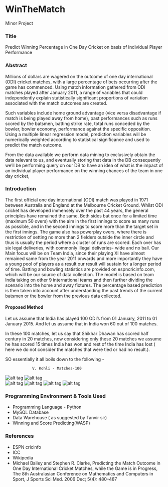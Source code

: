 # WinTheMatch

Minor Project

### Title

Predict Winning Percentage in One Day Cricket on basis of Individual Player Performance


### Abstract 

Millions of dollars are wagered on the outcome of one day international (ODI) cricket matches, with a large percentage of bets occurring after the game has commenced. Using match information gathered from  ODI matches played after January 2011, a range of variables that could independently explain statistically significant proportions of variation associated with the match outcomes are created.

Such variables include home ground advantage (vice versa disadvantage if match is being played away from home),  past performances such as runs scored by the batsmen,  batting strike rate,  total runs conceded by the bowler, bowler economy, performance against the specific opposition. Using a multiple linear regression model, prediction variables will be  numerically weighted according to statistical significance and used to predict the match outcome.

From the data available we perform data mining to exclusively obtain the data relevant to us, and  eventually storing that data in the DB consequently we’ll be performing query on our DB to have an idea of what is the impact of an individual player performance on the winning chances of the team in one day cricket,


### Introduction

The first official one day international (ODI) match was played in 1971 between Australia and England at the Melbourne Cricket Ground. Whilst ODI cricket has developed immensely over the past 44 years, the general principles have remained the same. Both sides bat once for a limited time (maximum 50 overs) with the aim in the first innings to score as many runs as possible, and in the second innings to score more than the target set in the first innings. The game also has powerplay overs, where there is restriction of setting no more than 2 fielders outside the inner circle and thus is usually the period where a cluster of runs are scored.  Each over has six legal deliveries, with commonly illegal deliveries- wide and no ball. 
Our Main focus will be on Team India, since their playing XI have almost remained same from the year 2011 onwards and more importantly they have a young pool of players as a result our result will sustain for a longer period of time. Batting and bowling statistics are provided on espncricinfo.com, which will be our source of data collection. The model is based on team India taking on other 9 international teams and then further dividing the scenario into the home and away fixtures. The percentage based prediction is then taken into account after understanding the past trends of the current batsmen or the bowler from the previous data collected. 



#### Proposed Method

Let us assume that India has played 100 ODI’s from 01 January, 2011 to 01 January 2015. And let us assume that in India won 60 out of 100 matches. 

In these 100 matches, let us say that Shikhar Dhawan has scored half century in 20 matches, now considering only these 20 matches we assume he has scored 15 times India has won and rest of the time India has lost ( here we do not consider the matches that were tied or had no result.).

SO essentially it all boils down to the following -

                V. Kohli - Matches-100
                            





![alt tag](http://i.imgur.com/rtOmP8p.png)  ![alt tag](http://i.imgur.com/Mewns6Z.png)  
![alt tag](http://i.imgur.com/Sn7Foja.png)
![alt tag](http://i.imgur.com/SWzC9xH.png)  ![alt tag](http://i.imgur.com/eO04wyz.png) 
![alt tag](http://i.imgur.com/xjPcCde.png)









### Programming Environment & Tools Used

* Programming Language - Python
* MySQL Database
* Data Warehouse ( as suggested by Tanvir sir) 
* Winning and Score Predicting(WASP)




### References

* ESPN cricinfo
* ICC
* Wikipedia
* Michael Bailey and Stephen R. Clarke, Predicting the Match Outcome in One Day International Cricket Matches, while the Game is in Progress, The 8th Australasian Conference on Mathematics and Computers in Sport, J Sports Sci Med. 2006 Dec; 5(4): 480–487


